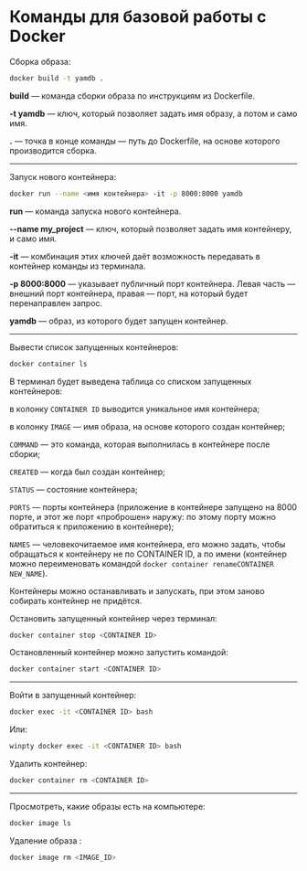# Команды для базовой работы с Docker
Сборка образа:
```bash
docker build -t yamdb .
```
**build** — команда сборки образа по инструкциям из Dockerfile.

**-t yamdb** — ключ, который позволяет задать имя образу, а потом и само имя.

**.** — точка в конце команды — путь до Dockerfile, на основе которого производится сборка.
___
Запуск нового контейнера:
```bash
docker run --name <имя контейнера> -it -p 8000:8000 yamdb
```
**run** — команда запуска нового контейнера.

**--name my_project** — ключ, который позволяет задать имя контейнеру, и само имя.

**-it** — комбинация этих ключей даёт возможность передавать в контейнер команды из терминала.

**-p 8000:8000** — указывает публичный порт контейнера. Левая часть — внешний порт контейнера, правая — порт, на который будет перенаправлен запрос.

**yamdb** — образ, из которого будет запущен контейнер.
___
Вывести список запущенных контейнеров:
```bash
docker container ls
```
В терминал будет выведена таблица со списком запущенных контейнеров:

в колонку ```CONTAINER ID``` выводится уникальное имя контейнера;

в колонку ```IMAGE``` — имя образа, на основе которого создан контейнер;

```COMMAND``` — это команда, которая выполнилась в контейнере после сборки;

```CREATED``` — когда был создан контейнер;

```STATUS``` — состояние контейнера;

```PORTS``` — порты контейнера (приложение в контейнере запущено на 8000 порте, и этот же порт «проброшен» наружу: по этому порту можно обратиться к приложению в контейнере);

```NAMES``` — человекочитаемое имя контейнера, его можно задать, чтобы обращаться к контейнеру не по CONTAINER ID, а по имени (контейнер можно переименовать командой ```docker container renameCONTAINER NEW_NAME```).

Контейнеры можно останавливать и запускать, при этом заново собирать контейнер не придётся.

Остановить запущенный контейнер через терминал:
```bash
docker container stop <CONTAINER ID>
```
Остановленный контейнер можно запустить командой:
```bash
docker container start <CONTAINER ID>
```
___
Войти в запущенный контейнер:
```bash
docker exec -it <CONTAINER ID> bash
```
Или:
```bash
winpty docker exec -it <CONTAINER ID> bash
```

Удалить контейнер:
```bash
docker container rm <CONTAINER ID>
```
___
Просмотреть, какие образы есть на компьютере:
```bash
docker image ls
```

Удаление образа :
```bash
docker image rm <IMAGE_ID>
```
